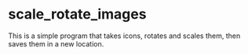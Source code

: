 # scale_rotate_images
This is a simple program that takes icons, rotates and scales them, then saves them in a new location.
